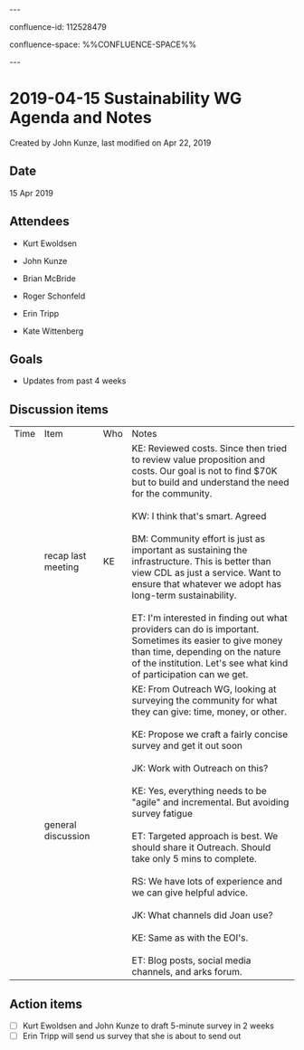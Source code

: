 \---

confluence-id: 112528479

confluence-space: %%CONFLUENCE-SPACE%%

\---

2019-04-15 Sustainability WG Agenda and Notes
=============================================

Created by John Kunze, last modified on Apr 22, 2019

Date
----

15 Apr 2019

Attendees
---------

*   Kurt Ewoldsen
    
*   John Kunze
*   Brian McBride
*   Roger Schonfeld
*   Erin Tripp
*   Kate Wittenberg

Goals
-----

*   Updates from past 4 weeks

Discussion items
----------------

|     |     |     |     |
| --- | --- | --- | --- |
| Time | Item | Who | Notes |
|     | recap last meeting | KE  | KE: Reviewed costs. Since then tried to review value proposition and costs. Our goal is not to find $70K but to build and understand the need for the community.<br><br>KW: I think that's smart. Agreed<br><br>BM: Community effort is just as important as sustaining the infrastructure. This is better than view CDL as just a service. Want to ensure that whatever we adopt has long-term sustainability.<br><br>ET: I'm interested in finding out what providers can do is important. Sometimes its easier to give money than time, depending on the nature of the institution. Let's see what kind of participation can we get. |
|     | general discussion |     | KE: From Outreach WG, looking at surveying the community for what they can give: time, money, or other.<br><br>KE: Propose we craft a fairly concise survey and get it out soon<br><br>JK: Work with Outreach on this?<br><br>KE: Yes, everything needs to be "agile" and incremental. But avoiding survey fatigue<br><br>ET: Targeted approach is best. We should share it Outreach. Should take only 5 mins to complete.<br><br>RS: We have lots of experience and we can give helpful advice.<br><br>JK: What channels did Joan use?<br><br>KE: Same as with the EOI's.<br><br>ET: Blog posts, social media channels, and arks forum. |

Action items
------------

- [ ] Kurt Ewoldsen and John Kunze to draft 5-minute survey in 2 weeks
- [ ] Erin Tripp will send us survey that she is about to send out